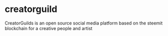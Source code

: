 # creatorguild
CreatorGuilds is an open source social media platform based on the steemit blockchain for a creative people and artist
